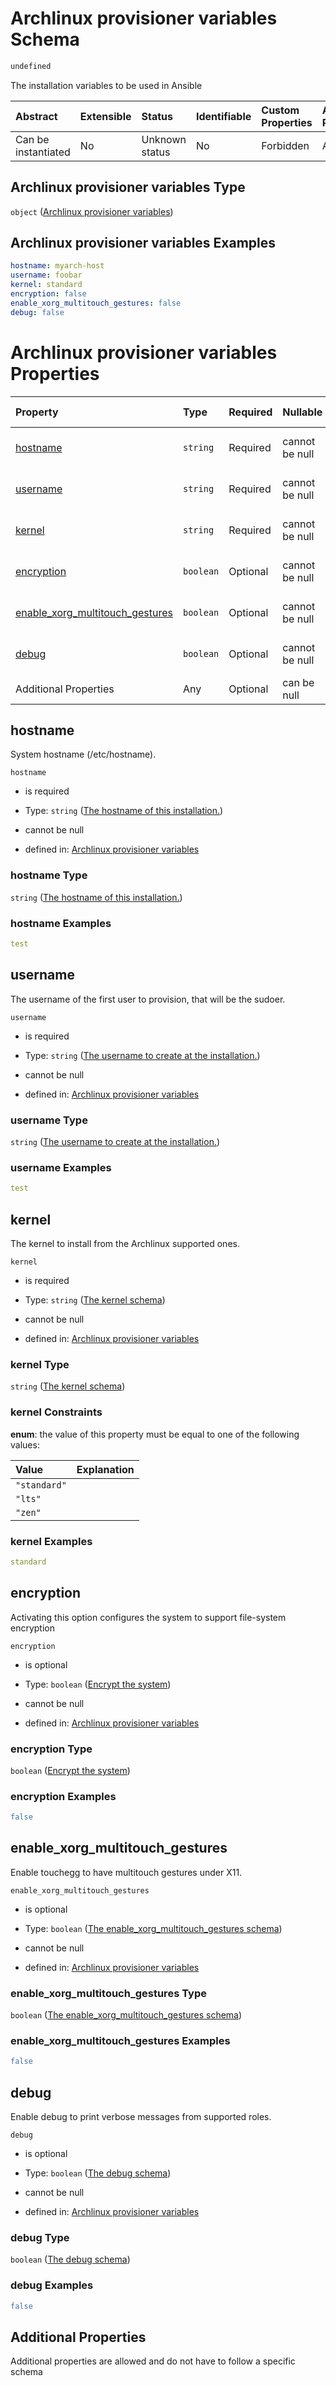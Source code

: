 # Archlinux provisioner variables Schema

```txt
undefined
```

The installation variables to be used in Ansible

| Abstract            | Extensible | Status         | Identifiable | Custom Properties | Additional Properties | Access Restrictions | Defined In                                                                               |
| :------------------ | :--------- | :------------- | :----------- | :---------------- | :-------------------- | :------------------ | :--------------------------------------------------------------------------------------- |
| Can be instantiated | No         | Unknown status | No           | Forbidden         | Allowed               | none                | [configuration.schema.json](../schemas/configuration.schema.json "open original schema") |

## Archlinux provisioner variables Type

`object` ([Archlinux provisioner variables](configuration.md))

## Archlinux provisioner variables Examples

```yaml
hostname: myarch-host
username: foobar
kernel: standard
encryption: false
enable_xorg_multitouch_gestures: false
debug: false

```

# Archlinux provisioner variables Properties

| Property                                                            | Type      | Required | Nullable       | Defined by                                                                                                                                                                                           |
| :------------------------------------------------------------------ | :-------- | :------- | :------------- | :--------------------------------------------------------------------------------------------------------------------------------------------------------------------------------------------------- |
| [hostname](#hostname)                                               | `string`  | Required | cannot be null | [Archlinux provisioner variables](configuration-properties-the-hostname-of-this-installation.md "#/properties/hostname#/properties/hostname")                                                        |
| [username](#username)                                               | `string`  | Required | cannot be null | [Archlinux provisioner variables](configuration-properties-the-username-to-create-at-the-installation.md "#/properties/username#/properties/username")                                               |
| [kernel](#kernel)                                                   | `string`  | Required | cannot be null | [Archlinux provisioner variables](configuration-properties-the-kernel-schema.md "#/properties/kernel#/properties/kernel")                                                                            |
| [encryption](#encryption)                                           | `boolean` | Optional | cannot be null | [Archlinux provisioner variables](configuration-properties-encrypt-the-system.md "#/properties/encryption#/properties/encryption")                                                                   |
| [enable_xorg_multitouch_gestures](#enable_xorg_multitouch_gestures) | `boolean` | Optional | cannot be null | [Archlinux provisioner variables](configuration-properties-the-enable_xorg_multitouch_gestures-schema.md "#/properties/enable_xorg_multitouch_gestures#/properties/enable_xorg_multitouch_gestures") |
| [debug](#debug)                                                     | `boolean` | Optional | cannot be null | [Archlinux provisioner variables](configuration-properties-the-debug-schema.md "#/properties/debug#/properties/debug")                                                                               |
| Additional Properties                                               | Any       | Optional | can be null    |                                                                                                                                                                                                      |

## hostname

System hostname (/etc/hostname).

`hostname`

*   is required

*   Type: `string` ([The hostname of this installation.](configuration-properties-the-hostname-of-this-installation.md))

*   cannot be null

*   defined in: [Archlinux provisioner variables](configuration-properties-the-hostname-of-this-installation.md "#/properties/hostname#/properties/hostname")

### hostname Type

`string` ([The hostname of this installation.](configuration-properties-the-hostname-of-this-installation.md))

### hostname Examples

```yaml
test

```

## username

The username of the first user to provision, that will be the sudoer.

`username`

*   is required

*   Type: `string` ([The username to create at the installation.](configuration-properties-the-username-to-create-at-the-installation.md))

*   cannot be null

*   defined in: [Archlinux provisioner variables](configuration-properties-the-username-to-create-at-the-installation.md "#/properties/username#/properties/username")

### username Type

`string` ([The username to create at the installation.](configuration-properties-the-username-to-create-at-the-installation.md))

### username Examples

```yaml
test

```

## kernel

The kernel to install from the Archlinux supported ones.

`kernel`

*   is required

*   Type: `string` ([The kernel schema](configuration-properties-the-kernel-schema.md))

*   cannot be null

*   defined in: [Archlinux provisioner variables](configuration-properties-the-kernel-schema.md "#/properties/kernel#/properties/kernel")

### kernel Type

`string` ([The kernel schema](configuration-properties-the-kernel-schema.md))

### kernel Constraints

**enum**: the value of this property must be equal to one of the following values:

| Value        | Explanation |
| :----------- | :---------- |
| `"standard"` |             |
| `"lts"`      |             |
| `"zen"`      |             |

### kernel Examples

```yaml
standard

```

## encryption

Activating this option configures the system to support file-system encryption

`encryption`

*   is optional

*   Type: `boolean` ([Encrypt the system](configuration-properties-encrypt-the-system.md))

*   cannot be null

*   defined in: [Archlinux provisioner variables](configuration-properties-encrypt-the-system.md "#/properties/encryption#/properties/encryption")

### encryption Type

`boolean` ([Encrypt the system](configuration-properties-encrypt-the-system.md))

### encryption Examples

```yaml
false

```

## enable_xorg_multitouch_gestures

Enable touchegg to have multitouch gestures under X11.

`enable_xorg_multitouch_gestures`

*   is optional

*   Type: `boolean` ([The enable_xorg_multitouch_gestures schema](configuration-properties-the-enable_xorg_multitouch_gestures-schema.md))

*   cannot be null

*   defined in: [Archlinux provisioner variables](configuration-properties-the-enable_xorg_multitouch_gestures-schema.md "#/properties/enable_xorg_multitouch_gestures#/properties/enable_xorg_multitouch_gestures")

### enable_xorg_multitouch_gestures Type

`boolean` ([The enable_xorg_multitouch_gestures schema](configuration-properties-the-enable_xorg_multitouch_gestures-schema.md))

### enable_xorg_multitouch_gestures Examples

```yaml
false

```

## debug

Enable debug to print verbose messages from supported roles.

`debug`

*   is optional

*   Type: `boolean` ([The debug schema](configuration-properties-the-debug-schema.md))

*   cannot be null

*   defined in: [Archlinux provisioner variables](configuration-properties-the-debug-schema.md "#/properties/debug#/properties/debug")

### debug Type

`boolean` ([The debug schema](configuration-properties-the-debug-schema.md))

### debug Examples

```yaml
false

```

## Additional Properties

Additional properties are allowed and do not have to follow a specific schema
